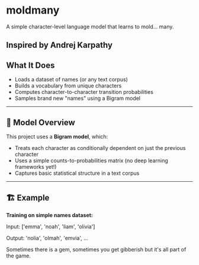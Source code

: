 # moldmany  
A simple character-level language model that learns to mold... many.

Inspired by Andrej Karpathy
---

## What It Does
- Loads a dataset of names (or any text corpus)
- Builds a vocabulary from unique characters
- Computes character-to-character transition probabilities
- Samples brand new "names" using a Bigram model
---

## 🧠 Model Overview

This project uses a **Bigram model**, which:
- Treats each character as conditionally dependent on just the previous character
- Uses a simple counts-to-probabilities matrix (no deep learning frameworks yet!)
- Captures basic statistical structure in a text corpus

---

## 🏗 Example

**Training on simple names dataset:**

Input: ['emma', 'noah', 'liam', 'olivia']

Output: 'nolia', 'olmah', 'emvia', ...

Sometimes there is a gem, sometimes you get gibberish but it's all part of the game.